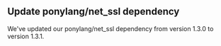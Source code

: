 ## Update ponylang/net_ssl dependency

We've updated our ponylang/net_ssl dependency from version 1.3.0 to version 1.3.1.

